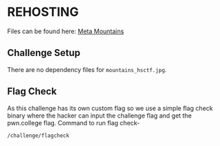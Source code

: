 # REHOSTING

Files can be found here: [Meta Mountains](https://github.com/Herbrant/HSCTF7-writups/tree/master/forensics/meta-mountains)

## Challenge Setup
There are no dependency files for `mountains_hsctf.jpg`.

## Flag Check

As this challenge has its own custom flag so we use a simple flag check binary where the hacker can input the challenge flag and get the pwn.college flag. Command to run flag check-
```
/challenge/flagcheck
```